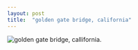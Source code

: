 ```yaml
---
layout: post
title:  "golden gate bridge, california"
---
```


![golden gate bridge, callifornia.]({{site.baseurl}}/images/DSCF2540.jpg)
